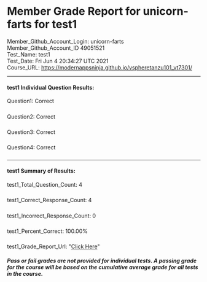 # Member Grade Report for unicorn-farts for test1  
   
Member_Github_Account_Login: unicorn-farts  
Member_Github_Account_ID 49051521  
Test_Name: test1  
Test_Date: Fri Jun  4 20:34:27 UTC 2021  
Course_URL: https://modernappsninja.github.io/vspheretanzu101_vt7301/  
   
---  
#### test1 Individual Question Results:  
Question1: Correct  
#####  
Question2: Correct  
#####  
Question3: Correct  
#####  
Question4: Correct  
#####  
---  
#### test1 Summary of Results:  
test1_Total_Question_Count: 4  
#####  
test1_Correct_Response_Count: 4  
#####  
test1_Incorrect_Response_Count: 0  
#####  
test1_Percent_Correct: 100.00%  
#####  
test1_Grade_Report_Url: "[Click Here](https://github.com/modernappsninjas/unicorn-farts/blob/main/static/userdata/courses/vspheretanzu101_vt7301/grade_report.pr480.test1.md)"
##### Pass or fail grades are not provided for individual tests. A passing grade for the course will be based on the cumulative average grade for all tests in the course.  
